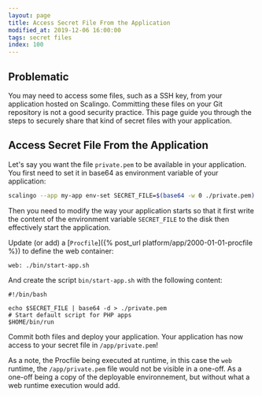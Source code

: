 ```yaml
---
layout: page
title: Access Secret File From the Application
modified_at: 2019-12-06 16:00:00
tags: secret files
index: 100
---
```


## Problematic

You may need to access some files, such as a SSH key, from your application
hosted on Scalingo. Committing these files on your Git repository is not a good
security practice. This page guide you through the steps to securely share that
kind of secret files with your application.

## Access Secret File From the Application

Let's say you want the file `private.pem` to be available in your application.
You first need to set it in base64 as environment variable of your application:

```bash
scalingo --app my-app env-set SECRET_FILE=$(base64 -w 0 ./private.pem)
```

Then you need to modify the way your application starts so that it first write
the content of the environment variable `SECRET_FILE` to the disk then
effectively start the application.

Update (or add) a [`Procfile`]({% post_url platform/app/2000-01-01-procfile %})
to define the web container:

```
web: ./bin/start-app.sh
```

And create the script `bin/start-app.sh` with the following content:

```
#!/bin/bash

echo $SECRET_FILE | base64 -d > ./private.pem
# Start default script for PHP apps
$HOME/bin/run
```

Commit both files and deploy your application. Your application has now access
to your secret file in `/app/private.pem`!

As a note, the Procfile being executed at runtime, in this case the `web` runtime, the `/app/private.pem` file would not be visible in a one-off. As a one-off being a copy of the deployable environnement, but without what a web runtime execution would add.
